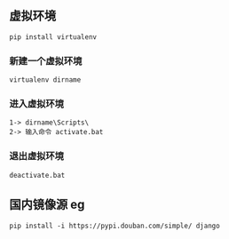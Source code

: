 ## 虚拟环境
```
pip install virtualenv
```
### 新建一个虚拟环境
```
virtualenv dirname
```
### 进入虚拟环境
```
1-> dirname\Scripts\
2-> 输入命令 activate.bat
```
### 退出虚拟环境
```
deactivate.bat
```

## 国内镜像源 eg
```
pip install -i https://pypi.douban.com/simple/ django
```